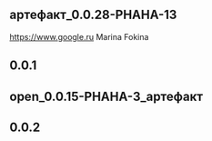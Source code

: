 ## артефакт_0.0.28-PHAHA-13
https://www.google.ru
Marina Fokina

## 0.0.1



## open_0.0.15-PHAHA-3_артефакт



## 0.0.2